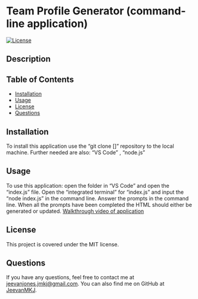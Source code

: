 # Team Profile Generator (command-line application)

[![License](https://img.shields.io/badge/License-MIT-blue.svg)](https://opensource.org/licenses/mit)

## Description

## Table of Contents

- [Installation](#installation)
- [Usage](#usage)
- [License](#license)
- [Questions](#questions)

## Installation

To install this application use the “git clone []” repository to the local machine. Further needed are also: “VS Code” , “node.js”

## Usage

To use this application: open the folder in “VS Code” and open the “index.js” file. Open the “integrated terminal” for “index.js” and input the “node index.js” in the command line. Answer the prompts in the command line. When all the prompts have been completed the HTML should either be generated or updated. [Walkthrough video of application](./assets/videos/Walkthrough-Demo-video4.mov)

## License

This project is covered under the MIT license.

## Questions

If you have any questions, feel free to contact me at jeevanjones.jmkj@gmail.com.
You can also find me on GitHub at [JeevanMKJ](https://github.com/JeevanMKJ).
